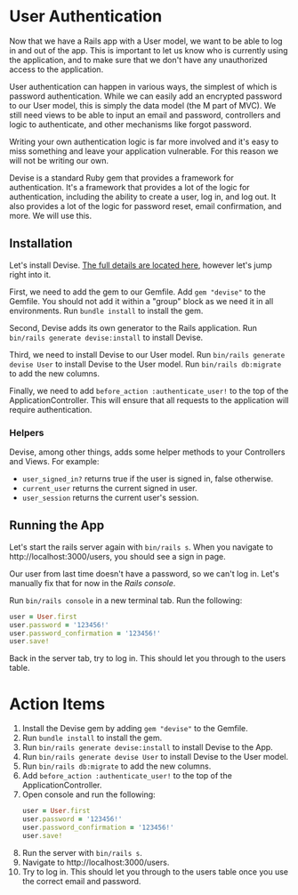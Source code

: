 # User Authentication

Now that we have a Rails app with a User model, we want to be able to log in and out of the app. This is important to let us know who is currently using the application, and to make sure that we don't have any unauthorized access to the application.

User authentication can happen in various ways, the simplest of which is password authentication. While we can easily add an encrypted password to our User model, this is simply the data model (the M part of MVC). We still need views to be able to input an email and password, controllers and logic to authenticate, and other mechanisms like forgot password.

Writing your own authentication logic is far more involved and it's easy to miss something and leave your application vulnerable. For this reason we will not be writing our own.

Devise is a standard Ruby gem that provides a framework for authentication. It's a framework that provides a lot of the logic for authentication, including the ability to create a user, log in, and log out. It also provides a lot of the logic for password reset, email confirmation, and more. We will use this.

## Installation

Let's install Devise. [The full details are located here](https://github.com/heartcombo/devise), however let's jump right into it.

First, we need to add the gem to our Gemfile. Add `gem "devise"` to the Gemfile. You should not add it within a "group" block as we need it in all environments. Run `bundle install` to install the gem.

Second, Devise adds its own generator to the Rails application. Run `bin/rails generate devise:install` to install Devise.

Third, we need to install Devise to our User model. Run `bin/rails generate devise User` to install Devise to the User model. Run `bin/rails db:migrate` to add the new columns.

Finally, we need to add `before_action :authenticate_user!` to the top of the ApplicationController. This will ensure that all requests to the application will require authentication.

### Helpers

Devise, among other things, adds some helper methods to your Controllers and Views. For example:
- `user_signed_in?` returns true if the user is signed in, false otherwise.
- `current_user` returns the current signed in user.
- `user_session` returns the current user's session.

## Running the App

Let's start the rails server again with `bin/rails s`. When you navigate to http://localhost:3000/users, you should see a sign in page.

Our user from last time doesn't have a password, so we can't log in. Let's manually fix that for now in the _Rails console_.

Run `bin/rails console` in a new terminal tab. Run the following:

```ruby
user = User.first
user.password = '123456!'
user.password_confirmation = '123456!'
user.save!
```

Back in the server tab, try to log in. This should let you through to the users table.

# Action Items

1. Install the Devise gem by adding `gem "devise"` to the Gemfile.
2. Run `bundle install` to install the gem.
3. Run `bin/rails generate devise:install` to install Devise to the App.
4. Run `bin/rails generate devise User` to install Devise to the User model.
5. Run `bin/rails db:migrate` to add the new columns.
6. Add `before_action :authenticate_user!` to the top of the ApplicationController.
7. Open console and run the following:
    ```ruby
    user = User.first
    user.password = '123456!'
    user.password_confirmation = '123456!'
    user.save!
    ```
8. Run the server with `bin/rails s`.
9. Navigate to http://localhost:3000/users.
10. Try to log in. This should let you through to the users table once you use the correct email and password.

